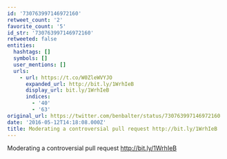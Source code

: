 ```yaml
---
id: '730763997146972160'
retweet_count: '2'
favorite_count: '5'
id_str: '730763997146972160'
retweeted: false
entities:
  hashtags: []
  symbols: []
  user_mentions: []
  urls:
    - url: https://t.co/W0ZleWVYJO
      expanded_url: http://bit.ly/1WrhIeB
      display_url: bit.ly/1WrhIeB
      indices:
        - '40'
        - '63'
original_url: https://twitter.com/benbalter/status/730763997146972160
date: '2016-05-12T14:18:08.000Z'
title: Moderating a controversial pull request http://bit.ly/1WrhIeB
---
```


Moderating a controversial pull request http://bit.ly/1WrhIeB